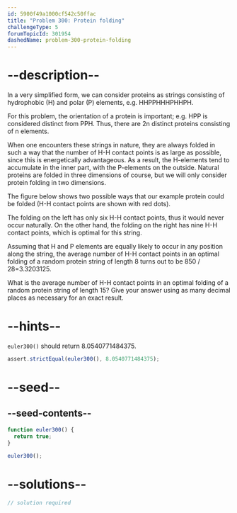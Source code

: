 ```yaml
---
id: 5900f49a1000cf542c50ffac
title: "Problem 300: Protein folding"
challengeType: 5
forumTopicId: 301954
dashedName: problem-300-protein-folding
---
```


# --description--

In a very simplified form, we can consider proteins as strings consisting of hydrophobic (H) and polar (P) elements, e.g. HHPPHHHPHHPH.

For this problem, the orientation of a protein is important; e.g. HPP is considered distinct from PPH. Thus, there are 2n distinct proteins consisting of n elements.

When one encounters these strings in nature, they are always folded in such a way that the number of H-H contact points is as large as possible, since this is energetically advantageous. As a result, the H-elements tend to accumulate in the inner part, with the P-elements on the outside. Natural proteins are folded in three dimensions of course, but we will only consider protein folding in two dimensions.

The figure below shows two possible ways that our example protein could be folded (H-H contact points are shown with red dots).

The folding on the left has only six H-H contact points, thus it would never occur naturally. On the other hand, the folding on the right has nine H-H contact points, which is optimal for this string.

Assuming that H and P elements are equally likely to occur in any position along the string, the average number of H-H contact points in an optimal folding of a random protein string of length 8 turns out to be 850 / 28=3.3203125.

What is the average number of H-H contact points in an optimal folding of a random protein string of length 15? Give your answer using as many decimal places as necessary for an exact result.

# --hints--

`euler300()` should return 8.0540771484375.

```js
assert.strictEqual(euler300(), 8.0540771484375);
```

# --seed--

## --seed-contents--

```js
function euler300() {
  return true;
}

euler300();
```

# --solutions--

```js
// solution required
```
